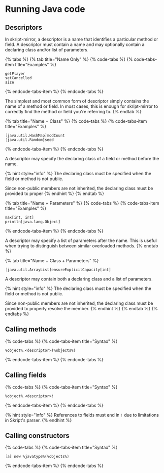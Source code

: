 # Running Java code

## Descriptors

In skript-mirror, a descriptor is a name that identifies a particular method or field. A descriptor must contain a name and may optionally contain a declaring class and/or list of parameters.

{% tabs %}
{% tab title="Name Only" %}
{% code-tabs %}
{% code-tabs-item title="Examples" %}
```text
getPlayer
setCancelled
size
```
{% endcode-tabs-item %}
{% endcode-tabs %}

The simplest and most common form of descriptor simply contains the name of a method or field. In most cases, this is enough for skript-mirror to correctly find the method or field you're referring to.
{% endtab %}

{% tab title="Name + Class" %}
{% code-tabs %}
{% code-tabs-item title="Examples" %}
```text
[java.util.HashMap]modCount
[java.util.Random]seed
```
{% endcode-tabs-item %}
{% endcode-tabs %}

A descriptor may specify the declaring class of a field or method before the name.

{% hint style="info" %}
The declaring class must be specified when the field or method is not public.

Since non-public members are not inherited, the declaring class must be provided to proper
{% endhint %}
{% endtab %}

{% tab title="Name + Parameters" %}
{% code-tabs %}
{% code-tabs-item title="Examples" %}
```text
max[int, int]
println[java.lang.Object]
```
{% endcode-tabs-item %}
{% endcode-tabs %}

A descriptor may specify a list of parameters after the name. This is useful when trying to distinguish between similar overloaded methods.
{% endtab %}

{% tab title="Name + Class + Parameters" %}
```text
[java.util.ArrayList]ensureExplicitCapacity[int]
```

A descriptor may contain both a declaring class and a list of parameters.

{% hint style="info" %}
The declaring class must be specified when the field or method is not public.

Since non-public members are not inherited, the declaring class must be provided to properly resolve the member.
{% endhint %}
{% endtab %}
{% endtabs %}

## Calling methods

{% code-tabs %}
{% code-tabs-item title="Syntax" %}
```text
%object%.<descriptor>(%objects%)
```
{% endcode-tabs-item %}
{% endcode-tabs %}

## Calling fields

{% code-tabs %}
{% code-tabs-item title="Syntax" %}
```text
%object%.<descriptor>!
```
{% endcode-tabs-item %}
{% endcode-tabs %}

{% hint style="info" %}
References to fields must end in `!` due to limitations in Skript's parser.
{% endhint %}

## Calling constructors

{% code-tabs %}
{% code-tabs-item title="Syntax" %}
```text
[a] new %javatype%(%objects%)
```
{% endcode-tabs-item %}
{% endcode-tabs %}




